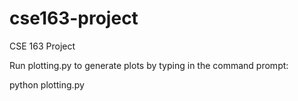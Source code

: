 # cse163-project
CSE 163 Project

Run plotting.py to generate plots by typing in the command prompt:

python plotting.py
